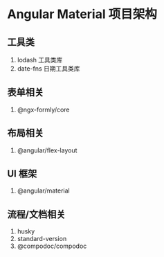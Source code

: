 # Angular Material 项目架构

## 工具类

1. lodash 工具类库
2. date-fns 日期工具类库

## 表单相关

1. @ngx-formly/core

## 布局相关

1. @angular/flex-layout

## UI 框架

1. @angular/material

## 流程/文档相关

1. husky
2. standard-version
3. @compodoc/compodoc
